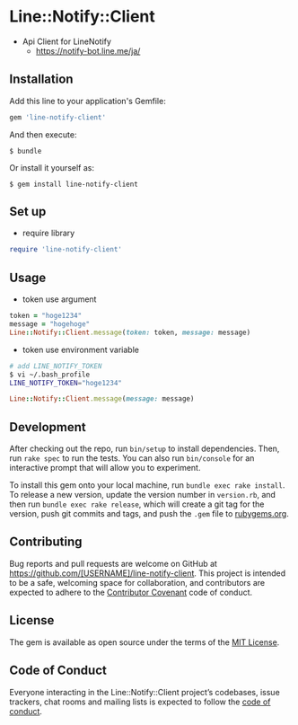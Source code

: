 # Line::Notify::Client
- Api Client for LineNotify
    - https://notify-bot.line.me/ja/

## Installation

Add this line to your application's Gemfile:

```ruby
gem 'line-notify-client'
```

And then execute:

    $ bundle

Or install it yourself as:

    $ gem install line-notify-client

## Set up
- require library
```rb
require 'line-notify-client'
```

## Usage
- token use argument
```rb
token = "hoge1234"
message = "hogehoge"
Line::Notify::Client.message(token: token, message: message)
```
- token use environment variable
```bash
# add LINE_NOTIFY_TOKEN
$ vi ~/.bash_profile
LINE_NOTIFY_TOKEN="hoge1234"
```
```rb
Line::Notify::Client.message(message: message)
```
## Development

After checking out the repo, run `bin/setup` to install dependencies. Then, run `rake spec` to run the tests. You can also run `bin/console` for an interactive prompt that will allow you to experiment.

To install this gem onto your local machine, run `bundle exec rake install`. To release a new version, update the version number in `version.rb`, and then run `bundle exec rake release`, which will create a git tag for the version, push git commits and tags, and push the `.gem` file to [rubygems.org](https://rubygems.org).

## Contributing

Bug reports and pull requests are welcome on GitHub at https://github.com/[USERNAME]/line-notify-client. This project is intended to be a safe, welcoming space for collaboration, and contributors are expected to adhere to the [Contributor Covenant](http://contributor-covenant.org) code of conduct.

## License

The gem is available as open source under the terms of the [MIT License](https://opensource.org/licenses/MIT).

## Code of Conduct

Everyone interacting in the Line::Notify::Client project’s codebases, issue trackers, chat rooms and mailing lists is expected to follow the [code of conduct](https://github.com/[USERNAME]/line-notify-client/blob/master/CODE_OF_CONDUCT.md).
